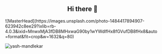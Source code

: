         
<h2 align="center">Hi there 👋</h2>
![MasterHead](https://images.unsplash.com/photo-1484417894907-623942c8ee29?ixlib=rb-4.0.3&ixid=MnwxMjA3fDB8MHxwaG90by1wYWdlfHx8fGVufDB8fHx8&auto=format&fit=crop&w=1632&q=80)

<p><img align="center" src="https://streak-stats.demolab.com?user=lokesh-5050" alt="yash-mandlekar" /></p>


